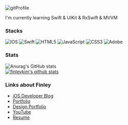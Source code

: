 ![gitProfile](https://user-images.githubusercontent.com/99194814/177531526-a0f7ab3f-0c9e-4c10-8c17-8b3d7be22739.png)
   
I'm currently learning Swift & UIKit & RxSwift & MVVM   
   
### Stacks   
![IOS](https://img.shields.io/badge/iOS-000000?style=for-the-badge&logo=ios&logoColor=white)
![Swift](https://img.shields.io/badge/swift-F54A2A?style=for-the-badge&logo=swift&logoColor=white)
![HTML5](https://img.shields.io/badge/html5-%23E34F26.svg?style=for-the-badge&logo=html5&logoColor=white)
![JavaScript](https://img.shields.io/badge/javascript-%23323330.svg?style=for-the-badge&logo=javascript&logoColor=%23F7DF1E)
![CSS3](https://img.shields.io/badge/css3-%231572B6.svg?style=for-the-badge&logo=css3&logoColor=white)
![Adobe](https://img.shields.io/badge/adobe-%23FF0000.svg?style=for-the-badge&logo=adobe&logoColor=white)   
   
### Stats   
![Anurag's GitHub stats](https://github-readme-stats.vercel.app/api?username=finleykim&show_icons=true&theme=radical)   
[![finleykim's github stats](https://github-readme-stats.vercel.app/api/top-langs/?username=finleykim&show_icons=true&hide_border=true&title_color=004386&icon_color=004386&layout=compact)](https://github.com/finleykim)   
   
### Links about Finley  
- [iOS Developer Blog](https://notion.so/d0c01478599b4033b1b98ffa84a57eb4?v=95c9a38f763e495bbf036b5f7f1efab8) 
- [Portfolio](http://devfinley.dothome.co.kr/)  
- [Design Portfolio](http://finley.dothome.co.kr/)  
- [YouTube](https://www.youtube.com/channel/UCKLlXyqQWACNxx7H-sqtcAg)
- [Resume](http://finley.dothome.co.kr/cv.html)
